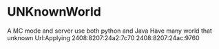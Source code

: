 # UNKnownWorld
A MC mode and server
use both python and Java 
Have many world that unknown
Url:Applying
2408:8207:24a2:7c70
2408:8207:24ac:9760
